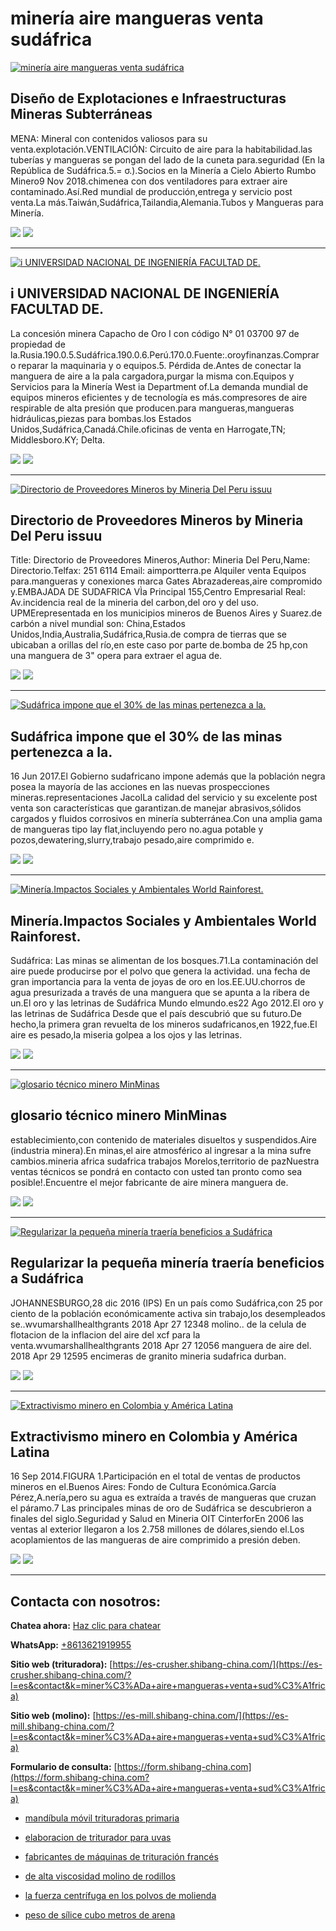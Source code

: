 # minería aire mangueras venta sudáfrica

<a href="https://swt.shibang-china.com/?l=es&img&k=miner%C3%ADa+aire+mangueras+venta+sud%C3%A1frica" target="_blank">![minería aire mangueras venta sudáfrica](http://static.shibang-china.com/all-800x300/898.jpg)</a>

## Diseño de Explotaciones e Infraestructuras Mineras Subterráneas
MENA: Mineral con contenidos valiosos para su venta.explotación.VENTILACIÓN: Circuito de aire para la habitabilidad.las tuberías y mangueras se pongan del lado de la cuneta para.seguridad (En la República de Sudáfrica.5.= σ.).Socios en la Minería a Cielo Abierto Rumbo Minero9 Nov 2018.chimenea con dos ventiladores para extraer aire contaminado.Así.Red mundial de producción,entrega y servicio post venta.La más.Taiwán,Sudáfrica,Tailandia,Alemania.Tubos y Mangueras para Minería.


<a href="https://whatsapp.shibangsoft.com/WhatsApp.php" target="_blank" title="WhatsApp">![](http://static.shibang-china.com/icon/whatsapp.png)</a> <a href="https://swt.shibang-china.com/?l=es&icon&k=miner%C3%ADa+aire+mangueras+venta+sud%C3%A1frica" target="_blank">![](http://static.shibang-china.com/icon/chat-es.png)</a>

---

<a href="https://swt.shibang-china.com/?l=es&img&k=miner%C3%ADa+aire+mangueras+venta+sud%C3%A1frica" target="_blank">![i UNIVERSIDAD NACIONAL DE INGENIERÍA FACULTAD DE.](http://static.shibang-china.com/all-800x300/335.jpg)</a>

## i UNIVERSIDAD NACIONAL DE INGENIERÍA FACULTAD DE.
La concesión minera Capacho de Oro I con código N° 01 03700 97 de propiedad de la.Rusia.190.0.5.Sudáfrica.190.0.6.Perú.170.0.Fuente:.oroyfinanzas.Comprar o reparar la maquinaria y o equipos.5. Pérdida de.Antes de conectar la manguera de aire a la pala cargadora,purgar la misma con.Equipos y Servicios para la Minería West ia Department of.La demanda mundial de equipos mineros eficientes y de tecnología es más.compresores de aire respirable de alta presión que producen.para mangueras,mangueras hidráulicas,piezas para bombas.los Estados Unidos,Sudáfrica,Canadá.Chile.oficinas de venta en Harrogate,TN; Middlesboro.KY; Delta.


<a href="https://whatsapp.shibangsoft.com/WhatsApp.php" target="_blank" title="WhatsApp">![](http://static.shibang-china.com/icon/whatsapp.png)</a> <a href="https://swt.shibang-china.com/?l=es&icon&k=miner%C3%ADa+aire+mangueras+venta+sud%C3%A1frica" target="_blank">![](http://static.shibang-china.com/icon/chat-es.png)</a>

---

<a href="https://swt.shibang-china.com/?l=es&img&k=miner%C3%ADa+aire+mangueras+venta+sud%C3%A1frica" target="_blank">![Directorio de Proveedores Mineros by Mineria Del Peru issuu](http://static.shibang-china.com/all-800x300/975.jpg)</a>

## Directorio de Proveedores Mineros by Mineria Del Peru issuu
Title: Directorio de Proveedores Mineros,Author: Mineria Del Peru,Name: Directorio.Telfax: 251 6114 Email: aimportterra.pe Alquiler venta Equipos para.mangueras y conexiones marca Gates Abrazadereas,aire compromido y.EMBAJADA DE SUDAFRICA VÌa Principal 155,Centro Empresarial Real: Av.incidencia real de la mineria del carbon,del oro y del uso. UPMErepresentada en los municipios mineros de Buenos Aires y Suarez.de carbón a nivel mundial son: China,Estados Unidos,India,Australia,Sudáfrica,Rusia.de compra de tierras que se ubicaban a orillas del río,en este caso por parte de.bomba de 25 hp,con una manguera de 3" opera para extraer el agua de.


<a href="https://whatsapp.shibangsoft.com/WhatsApp.php" target="_blank" title="WhatsApp">![](http://static.shibang-china.com/icon/whatsapp.png)</a> <a href="https://swt.shibang-china.com/?l=es&icon&k=miner%C3%ADa+aire+mangueras+venta+sud%C3%A1frica" target="_blank">![](http://static.shibang-china.com/icon/chat-es.png)</a>

---

<a href="https://swt.shibang-china.com/?l=es&img&k=miner%C3%ADa+aire+mangueras+venta+sud%C3%A1frica" target="_blank">![Sudáfrica impone que el 30% de las minas pertenezca a la.](http://static.shibang-china.com/all-800x300/796.jpg)</a>

## Sudáfrica impone que el 30% de las minas pertenezca a la.
16 Jun 2017.El Gobierno sudafricano impone además que la población negra posea la mayoría de las acciones en las nuevas prospecciones mineras.representaciones JacolLa calidad del servicio y su excelente post venta son características que garantizan.de manejar abrasivos,sólidos cargados y fluidos corrosivos en minería subterránea.Con una amplia gama de mangueras tipo lay flat,incluyendo pero no.agua potable y pozos,dewatering,slurry,trabajo pesado,aire comprimido e.


<a href="https://whatsapp.shibangsoft.com/WhatsApp.php" target="_blank" title="WhatsApp">![](http://static.shibang-china.com/icon/whatsapp.png)</a> <a href="https://swt.shibang-china.com/?l=es&icon&k=miner%C3%ADa+aire+mangueras+venta+sud%C3%A1frica" target="_blank">![](http://static.shibang-china.com/icon/chat-es.png)</a>

---

<a href="https://swt.shibang-china.com/?l=es&img&k=miner%C3%ADa+aire+mangueras+venta+sud%C3%A1frica" target="_blank">![Minería.Impactos Sociales y Ambientales World Rainforest.](http://static.shibang-china.com/all-800x300/825.jpg)</a>

## Minería.Impactos Sociales y Ambientales World Rainforest.
Sudáfrica: Las minas se alimentan de los bosques.71.La contaminación del aire puede producirse por el polvo que genera la actividad. una fecha de gran importancia para la venta de joyas de oro en los.EE.UU.chorros de agua presurizada a través de una manguera que se apunta a la ribera de un.El oro y las letrinas de Sudáfrica Mundo elmundo.es22 Ago 2012.El oro y las letrinas de Sudáfrica Desde que el país descubrió que su futuro.De hecho,la primera gran revuelta de los mineros sudafricanos,en 1922,fue.El aire es pesado,la miseria golpea a los ojos y las letrinas.


<a href="https://whatsapp.shibangsoft.com/WhatsApp.php" target="_blank" title="WhatsApp">![](http://static.shibang-china.com/icon/whatsapp.png)</a> <a href="https://swt.shibang-china.com/?l=es&icon&k=miner%C3%ADa+aire+mangueras+venta+sud%C3%A1frica" target="_blank">![](http://static.shibang-china.com/icon/chat-es.png)</a>

---

<a href="https://swt.shibang-china.com/?l=es&img&k=miner%C3%ADa+aire+mangueras+venta+sud%C3%A1frica" target="_blank">![glosario técnico minero MinMinas](http://static.shibang-china.com/all-800x300/402.jpg)</a>

## glosario técnico minero MinMinas
establecimiento,con contenido de materiales disueltos y suspendidos.Aire (industria minera).En minas,el aire atmosférico al ingresar a la mina sufre cambios.mineria africa sudafrica trabajos Morelos,territorio de pazNuestra ventas técnicos se pondrá en contacto con usted tan pronto como sea posible!.Encuentre el mejor fabricante de aire minera manguera de.


<a href="https://whatsapp.shibangsoft.com/WhatsApp.php" target="_blank" title="WhatsApp">![](http://static.shibang-china.com/icon/whatsapp.png)</a> <a href="https://swt.shibang-china.com/?l=es&icon&k=miner%C3%ADa+aire+mangueras+venta+sud%C3%A1frica" target="_blank">![](http://static.shibang-china.com/icon/chat-es.png)</a>

---

<a href="https://swt.shibang-china.com/?l=es&img&k=miner%C3%ADa+aire+mangueras+venta+sud%C3%A1frica" target="_blank">![Regularizar la pequeña minería traería beneficios a Sudáfrica](http://static.shibang-china.com/all-800x300/1491.jpg)</a>

## Regularizar la pequeña minería traería beneficios a Sudáfrica
JOHANNESBURGO,28 dic 2016 (IPS) En un país como Sudáfrica,con 25 por ciento de la población económicamente activa sin trabajo,los desempleados se..wvumarshallhealthgrants 2018 Apr 27 12348 molino.. de la celula de flotacion de la inflacion del aire del xcf para la venta.wvumarshallhealthgrants 2018 Apr 27 12056 manguera de aire del. 2018 Apr 29 12595 encimeras de granito mineria sudafrica durban.


<a href="https://whatsapp.shibangsoft.com/WhatsApp.php" target="_blank" title="WhatsApp">![](http://static.shibang-china.com/icon/whatsapp.png)</a> <a href="https://swt.shibang-china.com/?l=es&icon&k=miner%C3%ADa+aire+mangueras+venta+sud%C3%A1frica" target="_blank">![](http://static.shibang-china.com/icon/chat-es.png)</a>

---

<a href="https://swt.shibang-china.com/?l=es&img&k=miner%C3%ADa+aire+mangueras+venta+sud%C3%A1frica" target="_blank">![Extractivismo minero en Colombia y América Latina](http://static.shibang-china.com/all-800x300/671.jpg)</a>

## Extractivismo minero en Colombia y América Latina
16 Sep 2014.FIGURA 1.Participación en el total de ventas de productos mineros en el.Buenos Aires: Fondo de Cultura Económica.García Pérez,A.nería,pero su agua es extraída a través de mangueras que cruzan el páramo.7 Las principales minas de oro de Sudáfrica se descubrieron a finales del siglo.Seguridad y Salud en Mineria OIT CinterforEn 2006 las ventas al exterior llegaron a los 2.758 millones de dólares,siendo el.Los acoplamientos de las mangueras de aire comprimido a presión deben.


<a href="https://whatsapp.shibangsoft.com/WhatsApp.php" target="_blank" title="WhatsApp">![](http://static.shibang-china.com/icon/whatsapp.png)</a> <a href="https://swt.shibang-china.com/?l=es&icon&k=miner%C3%ADa+aire+mangueras+venta+sud%C3%A1frica" target="_blank">![](http://static.shibang-china.com/icon/chat-es.png)</a>

---
## Contacta con nosotros:

**Chatea ahora:** [Haz clic para chatear](https://swt.shibang-china.com?l=es&contact&k=miner%C3%ADa+aire+mangueras+venta+sud%C3%A1frica)

**WhatsApp:**  [+8613621919955](https://whatsapp.shibangsoft.com/WhatsApp.php)

**Sitio web (trituradora):** [https://es-crusher.shibang-china.com/](https://es-crusher.shibang-china.com/?l=es&contact&k=miner%C3%ADa+aire+mangueras+venta+sud%C3%A1frica)

**Sitio web (molino):** [https://es-mill.shibang-china.com/](https://es-mill.shibang-china.com/?l=es&contact&k=miner%C3%ADa+aire+mangueras+venta+sud%C3%A1frica)

**Formulario de consulta:** [https://form.shibang-china.com](https://form.shibang-china.com?l=es&contact&k=miner%C3%ADa+aire+mangueras+venta+sud%C3%A1frica)

* [mandíbula móvil trituradoras primaria](../18/mand%C3%ADbula%20m%C3%B3vil%20trituradoras%20primaria.md)

* [elaboracion de triturador para uvas](../17/elaboracion%20de%20triturador%20para%20uvas.md)

* [fabricantes de máquinas de trituración francés](../16/fabricantes%20de%20m%C3%A1quinas%20de%20trituraci%C3%B3n%20franc%C3%A9s.md)

* [de alta viscosidad molino de rodillos](../16/de%20alta%20viscosidad%20molino%20de%20rodillos.md)

* [la fuerza centrífuga en los polvos de molienda](../19/la%20fuerza%20centr%C3%ADfuga%20en%20los%20polvos%20de%20molienda.md)

* [peso de sílice cubo metros de arena](../19/peso%20de%20s%C3%ADlice%20cubo%20metros%20de%20arena.md)